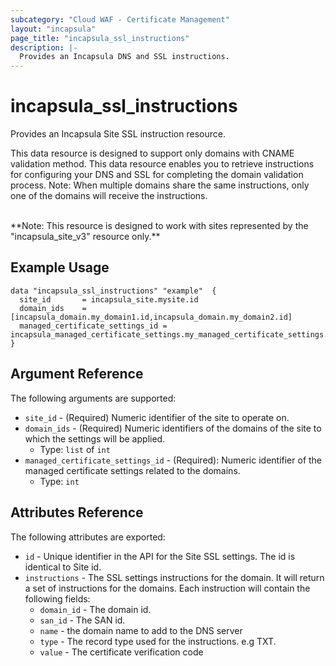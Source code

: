 ```yaml
---
subcategory: "Cloud WAF - Certificate Management"
layout: "incapsula"
page_title: "incapsula_ssl_instructions"
description: |- 
  Provides an Incapsula DNS and SSL instructions.
---
```

# incapsula_ssl_instructions

Provides an Incapsula Site SSL instruction resource.

This data resource is designed to support only domains with CNAME validation method.
This data resource enables you to retrieve instructions for configuring your DNS and SSL for completing the domain validation process.
Note: When multiple domains share the same instructions, only one of the domains will receive the instructions.

<br/>
**Note: This resource is designed to work with sites represented by the "incapsula_site_v3" resource only.**


## Example Usage

```hcl
data "incapsula_ssl_instructions" "example"  {
  site_id       = incapsula_site.mysite.id
  domain_ids    = [incapsula_domain.my_domain1.id,incapsula_domain.my_domain2.id]
  managed_certificate_settings_id = incapsula_managed_certificate_settings.my_managed_certificate_settings.id
}
```

## Argument Reference

The following arguments are supported:

* `site_id` - (Required) Numeric identifier of the site to operate on.
* `domain_ids` - (Required) Numeric identifiers of the domains of the site to which the settings will be applied.
  - Type: `list` of `int`
* `managed_certificate_settings_id` - (Required): Numeric identifier of the managed certificate settings related to the domains.
  - Type: `int`


## Attributes Reference

The following attributes are exported:

* `id` - Unique identifier in the API for the Site SSL settings. The id is identical to Site id.
* `instructions` - The SSL settings instructions for the domain. It will return a set of instructions for the domains. Each instruction will contain the following fields:
  - `domain_id` - The domain id.
  - `san_id` - The SAN id.
  - `name` - the domain name to add to the DNS server
  - `type` - The record type used for the instructions. e.g TXT.
  - `value` - The certificate verification code